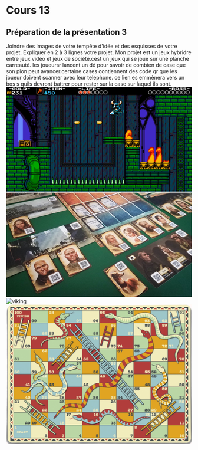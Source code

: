 # Cours 13
## Préparation de la présentation 3 
Joindre des images de votre tempête d'idée et des esquisses de votre projet. Expliquer en 2 à 3 lignes votre projet. 
Mon projet est un jeux hybridre entre jeux vidéo et jeux de société.cest un jeux qui se joue sur une planche carreauté. les joueursr lancent un dé pour savoir de combien de case que son pion peut avancer.certaine cases contiennent des code qr que les joueur doivent scanner avec leur telephone. ce lien es emmènera vers un bos s quils devront battrer pour rester sur la case sur laquel ils sont.
![style](image/8bitst.jpg)
![hybride](image/Chronicles-of-Crime-1400-review-on-the-case.jpg)
![viking](image/Vikings-Ubisoft-Assassin's-Creed-Valhalla-Eivor-axes-Video-Game-Art-video-game-characters-drakkar-ship-warrior-video-games-1863259.jpg)
![plateform](image/serpent-echelle.png)

